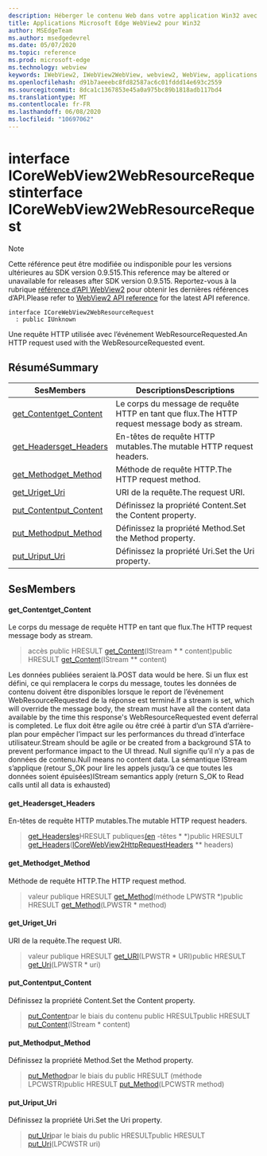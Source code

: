 ```yaml
---
description: Héberger le contenu Web dans votre application Win32 avec le contrôle Microsoft Edge WebView2
title: Applications Microsoft Edge WebView2 pour Win32
author: MSEdgeTeam
ms.author: msedgedevrel
ms.date: 05/07/2020
ms.topic: reference
ms.prod: microsoft-edge
ms.technology: webview
keywords: IWebView2, IWebView2WebView, webview2, WebView, applications Win32, Win32, Edge, ICoreWebView2, ICoreWebView2Controller, contrôle de navigateur, html Edge
ms.openlocfilehash: d91b7aeeebc8fd82587ac6c01fddd14e693c2559
ms.sourcegitcommit: 8dca1c1367853e45a0a975bc89b1818adb117bd4
ms.translationtype: MT
ms.contentlocale: fr-FR
ms.lasthandoff: 06/08/2020
ms.locfileid: "10697062"
---
```

# <span data-ttu-id="eb460-104">interface ICoreWebView2WebResourceRequest</span><span class="sxs-lookup"><span data-stu-id="eb460-104">interface ICoreWebView2WebResourceRequest</span></span> 

> [!NOTE]
> <span data-ttu-id="eb460-105">Cette référence peut être modifiée ou indisponible pour les versions ultérieures au SDK version 0.9.515.</span><span class="sxs-lookup"><span data-stu-id="eb460-105">This reference may be altered or unavailable for releases after SDK version 0.9.515.</span></span> <span data-ttu-id="eb460-106">Reportez-vous à la rubrique [référence d’API WebView2](../../../webview2-api-reference.md) pour obtenir les dernières références d’API.</span><span class="sxs-lookup"><span data-stu-id="eb460-106">Please refer to [WebView2 API reference](../../../webview2-api-reference.md) for the latest API reference.</span></span>

```
interface ICoreWebView2WebResourceRequest
  : public IUnknown
```

<span data-ttu-id="eb460-107">Une requête HTTP utilisée avec l’événement WebResourceRequested.</span><span class="sxs-lookup"><span data-stu-id="eb460-107">An HTTP request used with the WebResourceRequested event.</span></span>

## <span data-ttu-id="eb460-108">Résumé</span><span class="sxs-lookup"><span data-stu-id="eb460-108">Summary</span></span>

 <span data-ttu-id="eb460-109">Ses</span><span class="sxs-lookup"><span data-stu-id="eb460-109">Members</span></span>                        | <span data-ttu-id="eb460-110">Descriptions</span><span class="sxs-lookup"><span data-stu-id="eb460-110">Descriptions</span></span>
--------------------------------|---------------------------------------------
[<span data-ttu-id="eb460-111">get_Content</span><span class="sxs-lookup"><span data-stu-id="eb460-111">get_Content</span></span>](#get_content) | <span data-ttu-id="eb460-112">Le corps du message de requête HTTP en tant que flux.</span><span class="sxs-lookup"><span data-stu-id="eb460-112">The HTTP request message body as stream.</span></span>
[<span data-ttu-id="eb460-113">get_Headers</span><span class="sxs-lookup"><span data-stu-id="eb460-113">get_Headers</span></span>](#get_headers) | <span data-ttu-id="eb460-114">En-têtes de requête HTTP mutables.</span><span class="sxs-lookup"><span data-stu-id="eb460-114">The mutable HTTP request headers.</span></span>
[<span data-ttu-id="eb460-115">get_Method</span><span class="sxs-lookup"><span data-stu-id="eb460-115">get_Method</span></span>](#get_method) | <span data-ttu-id="eb460-116">Méthode de requête HTTP.</span><span class="sxs-lookup"><span data-stu-id="eb460-116">The HTTP request method.</span></span>
[<span data-ttu-id="eb460-117">get_Uri</span><span class="sxs-lookup"><span data-stu-id="eb460-117">get_Uri</span></span>](#get_uri) | <span data-ttu-id="eb460-118">URI de la requête.</span><span class="sxs-lookup"><span data-stu-id="eb460-118">The request URI.</span></span>
[<span data-ttu-id="eb460-119">put_Content</span><span class="sxs-lookup"><span data-stu-id="eb460-119">put_Content</span></span>](#put_content) | <span data-ttu-id="eb460-120">Définissez la propriété Content.</span><span class="sxs-lookup"><span data-stu-id="eb460-120">Set the Content property.</span></span>
[<span data-ttu-id="eb460-121">put_Method</span><span class="sxs-lookup"><span data-stu-id="eb460-121">put_Method</span></span>](#put_method) | <span data-ttu-id="eb460-122">Définissez la propriété Method.</span><span class="sxs-lookup"><span data-stu-id="eb460-122">Set the Method property.</span></span>
[<span data-ttu-id="eb460-123">put_Uri</span><span class="sxs-lookup"><span data-stu-id="eb460-123">put_Uri</span></span>](#put_uri) | <span data-ttu-id="eb460-124">Définissez la propriété Uri.</span><span class="sxs-lookup"><span data-stu-id="eb460-124">Set the Uri property.</span></span>

## <span data-ttu-id="eb460-125">Ses</span><span class="sxs-lookup"><span data-stu-id="eb460-125">Members</span></span>

#### <span data-ttu-id="eb460-126">get_Content</span><span class="sxs-lookup"><span data-stu-id="eb460-126">get_Content</span></span> 

<span data-ttu-id="eb460-127">Le corps du message de requête HTTP en tant que flux.</span><span class="sxs-lookup"><span data-stu-id="eb460-127">The HTTP request message body as stream.</span></span>

> <span data-ttu-id="eb460-128">accès public HRESULT [get_Content](#get_content)(IStream \* \* content)</span><span class="sxs-lookup"><span data-stu-id="eb460-128">public HRESULT [get_Content](#get_content)(IStream \*\* content)</span></span>

<span data-ttu-id="eb460-129">Les données publiées seraient là.</span><span class="sxs-lookup"><span data-stu-id="eb460-129">POST data would be here.</span></span> <span data-ttu-id="eb460-130">Si un flux est défini, ce qui remplacera le corps du message, toutes les données de contenu doivent être disponibles lorsque le report de l’événement WebResourceRequested de la réponse est terminé.</span><span class="sxs-lookup"><span data-stu-id="eb460-130">If a stream is set, which will override the message body, the stream must have all the content data available by the time this response's WebResourceRequested event deferral is completed.</span></span> <span data-ttu-id="eb460-131">Le flux doit être agile ou être créé à partir d’un STA d’arrière-plan pour empêcher l’impact sur les performances du thread d’interface utilisateur.</span><span class="sxs-lookup"><span data-stu-id="eb460-131">Stream should be agile or be created from a background STA to prevent performance impact to the UI thread.</span></span> <span data-ttu-id="eb460-132">Null signifie qu’il n’y a pas de données de contenu.</span><span class="sxs-lookup"><span data-stu-id="eb460-132">Null means no content data.</span></span> <span data-ttu-id="eb460-133">La sémantique IStream s’applique (retour S_OK pour lire les appels jusqu’à ce que toutes les données soient épuisées)</span><span class="sxs-lookup"><span data-stu-id="eb460-133">IStream semantics apply (return S_OK to Read calls until all data is exhausted)</span></span>

#### <span data-ttu-id="eb460-134">get_Headers</span><span class="sxs-lookup"><span data-stu-id="eb460-134">get_Headers</span></span> 

<span data-ttu-id="eb460-135">En-têtes de requête HTTP mutables.</span><span class="sxs-lookup"><span data-stu-id="eb460-135">The mutable HTTP request headers.</span></span>

> <span data-ttu-id="eb460-136">[get_Headersles](#get_headers)HRESULT publiques[(en](icorewebview2httprequestheaders.md) -têtes \* \*)</span><span class="sxs-lookup"><span data-stu-id="eb460-136">public HRESULT [get_Headers](#get_headers)([ICoreWebView2HttpRequestHeaders](icorewebview2httprequestheaders.md) \*\* headers)</span></span>

#### <span data-ttu-id="eb460-137">get_Method</span><span class="sxs-lookup"><span data-stu-id="eb460-137">get_Method</span></span> 

<span data-ttu-id="eb460-138">Méthode de requête HTTP.</span><span class="sxs-lookup"><span data-stu-id="eb460-138">The HTTP request method.</span></span>

> <span data-ttu-id="eb460-139">valeur publique HRESULT [get_Method](#get_method)(méthode LPWSTR \*)</span><span class="sxs-lookup"><span data-stu-id="eb460-139">public HRESULT [get_Method](#get_method)(LPWSTR \* method)</span></span>

#### <span data-ttu-id="eb460-140">get_Uri</span><span class="sxs-lookup"><span data-stu-id="eb460-140">get_Uri</span></span> 

<span data-ttu-id="eb460-141">URI de la requête.</span><span class="sxs-lookup"><span data-stu-id="eb460-141">The request URI.</span></span>

> <span data-ttu-id="eb460-142">valeur publique HRESULT [get_URI](#get_uri)(LPWSTR \* URI)</span><span class="sxs-lookup"><span data-stu-id="eb460-142">public HRESULT [get_Uri](#get_uri)(LPWSTR \* uri)</span></span>

#### <span data-ttu-id="eb460-143">put_Content</span><span class="sxs-lookup"><span data-stu-id="eb460-143">put_Content</span></span> 

<span data-ttu-id="eb460-144">Définissez la propriété Content.</span><span class="sxs-lookup"><span data-stu-id="eb460-144">Set the Content property.</span></span>

> <span data-ttu-id="eb460-145">[put_Content](#put_content)par le biais du contenu public HRESULT</span><span class="sxs-lookup"><span data-stu-id="eb460-145">public HRESULT [put_Content](#put_content)(IStream \* content)</span></span>

#### <span data-ttu-id="eb460-146">put_Method</span><span class="sxs-lookup"><span data-stu-id="eb460-146">put_Method</span></span> 

<span data-ttu-id="eb460-147">Définissez la propriété Method.</span><span class="sxs-lookup"><span data-stu-id="eb460-147">Set the Method property.</span></span>

> <span data-ttu-id="eb460-148">[put_Method](#put_method)par le biais du public HRESULT (méthode LPCWSTR)</span><span class="sxs-lookup"><span data-stu-id="eb460-148">public HRESULT [put_Method](#put_method)(LPCWSTR method)</span></span>

#### <span data-ttu-id="eb460-149">put_Uri</span><span class="sxs-lookup"><span data-stu-id="eb460-149">put_Uri</span></span> 

<span data-ttu-id="eb460-150">Définissez la propriété Uri.</span><span class="sxs-lookup"><span data-stu-id="eb460-150">Set the Uri property.</span></span>

> <span data-ttu-id="eb460-151">[put_Uri](#put_uri)par le biais du public HRESULT</span><span class="sxs-lookup"><span data-stu-id="eb460-151">public HRESULT [put_Uri](#put_uri)(LPCWSTR uri)</span></span>

